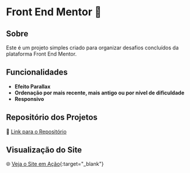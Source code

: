 # Front End Mentor 🚀

## Sobre

Este é um projeto simples criado para organizar desafios concluídos da plataforma Front End Mentor.

## Funcionalidades

- **Efeito Parallax**
- **Ordenação por mais recente, mais antigo ou por nível de dificuldade**
- **Responsivo** 

## Repositório dos Projetos

🔗 [Link para o Repositório](https://github.com/Vitor-HenriqueAS/Front_End_Mentor/tree/main/pages)

## Visualização do Site

🌐 [Veja o Site em Ação](https://vitor-henriqueas.github.io/Front_End_Mentor/){:target="_blank"}
